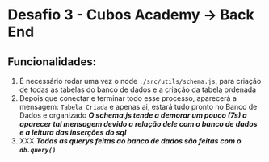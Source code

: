 # Desafio 3 - Cubos Academy -> Back End

## Funcionalidades:

1. É necessário rodar uma vez o node `./src/utils/schema.js`, para criação de todas as tabelas do banco de dados e a criação da tabela ordenada
2. Depois que conectar e terminar todo esse processo, aparecerá a mensagem: `Tabela Criada` e apenas ai, estará tudo pronto no Banco de Dados e organizado
   **_O schema.js tende a demorar um pouco (7s) a aparecer tal mensagem devido a relação dele com o banco de dados e a leitura das inserções do sql_**
3. XXX
   **_Todas as querys feitas ao banco de dados são feitas com o `db.query()`_**
